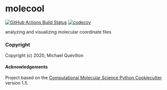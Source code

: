 molecool
==============================
[//]: # (Badges)
[![GitHub Actions Build Status](https://github.com/REPLACE_WITH_OWNER_ACCOUNT/molecool/workflows/CI/badge.svg)](https://github.com/REPLACE_WITH_OWNER_ACCOUNT/molecool/actions?query=workflow%3ACI)
[![codecov](https://codecov.io/gh/REPLACE_WITH_OWNER_ACCOUNT/molecool/branch/master/graph/badge.svg)](https://codecov.io/gh/REPLACE_WITH_OWNER_ACCOUNT/molecool/branch/master)


analyzing and visualizing molecular coordinate files

### Copyright

Copyright (c) 2020, Michael Quevillon


#### Acknowledgements
 
Project based on the 
[Computational Molecular Science Python Cookiecutter](https://github.com/molssi/cookiecutter-cms) version 1.5.
